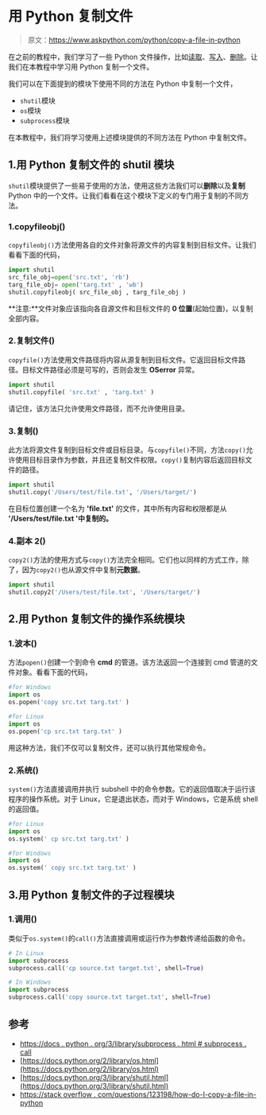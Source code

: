 # 用 Python 复制文件

> 原文：<https://www.askpython.com/python/copy-a-file-in-python>

在之前的教程中，我们学习了一些 Python 文件操作，比如[读取](https://www.askpython.com/python/built-in-methods/python-read-file)、[写入](https://www.askpython.com/python/built-in-methods/python-write-file)、[删除](https://www.askpython.com/python/delete-files-in-python)。让我们在本教程中学习用 Python 复制一个文件。

我们可以在下面提到的模块下使用不同的方法在 Python 中复制一个文件，

*   `shutil`模块
*   `os`模块
*   `subprocess`模块

在本教程中，我们将学习使用上述模块提供的不同方法在 Python 中复制文件。

## 1.用 Python 复制文件的 shutil 模块

`shutil`模块提供了一些易于使用的方法，使用这些方法我们可以**删除**以及**复制**Python 中的一个文件。让我们看看在这个模块下定义的专门用于复制的不同方法。

### 1.copyfileobj()

`copyfileobj()`方法使用各自的文件对象将源文件的内容复制到目标文件。让我们看看下面的代码，

```py
import shutil
src_file_obj=open('src.txt', 'rb')
targ_file_obj= open('targ.txt' , 'wb')
shutil.copyfileobj( src_file_obj , targ_file_obj )

```

**注意:**文件对象应该指向各自源文件和目标文件的 **0 位置**(起始位置)，以复制全部内容。

### 2.复制文件()

`copyfile()`方法使用文件路径将内容从源复制到目标文件。它返回目标文件路径。目标文件路径必须是可写的，否则会发生 **OSerror** 异常。

```py
import shutil
shutil.copyfile( 'src.txt' , 'targ.txt' )

```

请记住，该方法只允许使用文件路径，而不允许使用目录。

### 3.复制()

此方法将源文件复制到目标文件或目标目录。与`copyfile()`不同，方法`copy()`允许使用目标目录作为参数，并且还复制文件权限。`copy()`复制内容后返回目标文件的路径。

```py
import shutil
shutil.copy('/Users/test/file.txt', '/Users/target/')

```

在目标位置创建一个名为 **'file.txt'** 的文件，其中所有内容和权限都是从 **'/Users/test/file.txt '中复制的。**

### 4.副本 2()

`copy2()`方法的使用方式与`copy()`方法完全相同。它们也以同样的方式工作，除了，因为`copy2()`也从源文件中复制**元数据**。

```py
import shutil
shutil.copy2('/Users/test/file.txt', '/Users/target/')

```

## 2.用 Python 复制文件的操作系统模块

### 1.波本()

方法`popen()`创建一个到命令 **cmd** 的管道。该方法返回一个连接到 cmd 管道的文件对象。看看下面的代码，

```py
#for Windows
import os
os.popen('copy src.txt targ.txt' )

```

```py
#for Linux
import os
os.popen('cp src.txt targ.txt' )

```

用这种方法，我们不仅可以复制文件，还可以执行其他常规命令。

### 2.系统()

`system()`方法直接调用并执行 subshell 中的命令参数。它的返回值取决于运行该程序的操作系统。对于 Linux，它是退出状态，而对于 Windows，它是系统 shell 的返回值。

```py
#for Linux
import os
os.system(' cp src.txt targ.txt' )

```

```py
#for Windows
import os
os.system(' copy src.txt targ.txt' )

```

## 3.用 Python 复制文件的子过程模块

### 1.调用()

类似于`os.system()`的`call()`方法直接调用或运行作为参数传递给函数的命令。

```py
# In Linux
import subprocess
subprocess.call('cp source.txt target.txt', shell=True)

```

```py
# In Windows
import subprocess
subprocess.call('copy source.txt target.txt', shell=True)

```

## 参考

*   [https://docs . python . org/3/library/subprocess . html # subprocess . call](https://docs.python.org/3/library/subprocess.html#subprocess.call)
*   [https://docs.python.org/2/library/os.html](https://docs.python.org/2/library/os.html)
*   [https://docs.python.org/3/library/shutil.html](https://docs.python.org/3/library/shutil.html)
*   [https://stack overflow . com/questions/123198/how-do-I-copy-a-file-in-python](https://stackoverflow.com/questions/123198/how-to-copy-files)